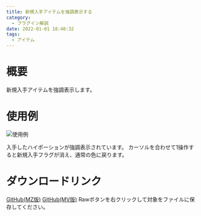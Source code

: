 ```yaml
---
title: 新規入手アイテムを強調表示する
category:
  - プラグイン解説
date: 2022-01-01 18:40:32
tags:
  - アイテム
---
```


# 概要

新規入手アイテムを強調表示します。

# 使用例

![使用例](highlight-new-item.png "使用例")

入手したハイポーションが強調表示されています。
カーソルを合わせて1操作すると新規入手フラグが消え、通常の色に戻ります。

# ダウンロードリンク

[GitHub(MZ版)](https://github.com/elleonard/DarkPlasma-MZ-Plugins/blob/release/DarkPlasma_HighlightNewItem.js)
[GitHub(MV版)](https://github.com/elleonard/DarkPlasma-MV-Plugins/blob/release/DarkPlasma_HighlightNewItem.js)
Rawボタンを右クリックして対象をファイルに保存してください。

